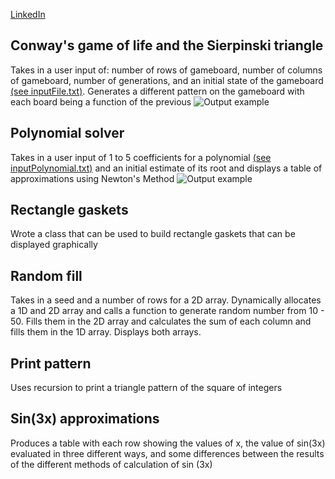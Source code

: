 [LinkedIn](https://www.linkedin.com/in/alexander-lo-a2119317b/)
## Conway's game of life and the Sierpinski triangle
Takes in a user input of: number of rows of gameboard, number of columns of gameboard, number of generations, and an initial state of the gameboard [(see inputFile.txt)](https://github.com/alexlo97/Programming-projects/blob/master/Conway_Sierpinski/inputConway.txt). Generates a different pattern on the gameboard with each board being a function of the previous
![Output example](https://github.com/alexlo97/Programming-projects/blob/master/Conway_Sierpinski/Screen%20Shot%202020-05-09%20at%209.17.25%20PM.png)


## Polynomial solver
Takes in a user input of 1 to 5 coefficients for a polynomial [(see inputPolynomial.txt)](https://github.com/alexlo97/Programming-projects/blob/master/Polynomial_Solver/inputPolynomial.txt) and an initial estimate of its root and displays a table of approximations using Newton's Method
![Output example](https://github.com/alexlo97/Programming-projects/blob/master/Polynomial_Solver/Screen%20Shot%202020-05-10%20at%201.19.29%20PM.png)
## Rectangle gaskets
Wrote a class that can be used to build rectangle gaskets that can be displayed graphically

## Random fill
Takes in a seed and a number of rows for a 2D array. Dynamically allocates a 1D and 2D array and calls a function to generate random number from 10 - 50. Fills them in the 2D array and calculates the sum of each column and fills them in the 1D array. Displays both arrays.

## Print pattern
Uses recursion to print a triangle pattern of the square of integers

## Sin(3x) approximations
Produces a table with each row showing the values of x, the value of sin(3x) evaluated in three different ways, and some differences between the results of the different methods of calculation of sin (3x)
